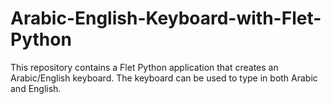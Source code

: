 # Arabic-English-Keyboard-with-Flet-Python
This repository contains a Flet Python application that creates an Arabic/English keyboard. The keyboard can be used to type in both Arabic and English.
